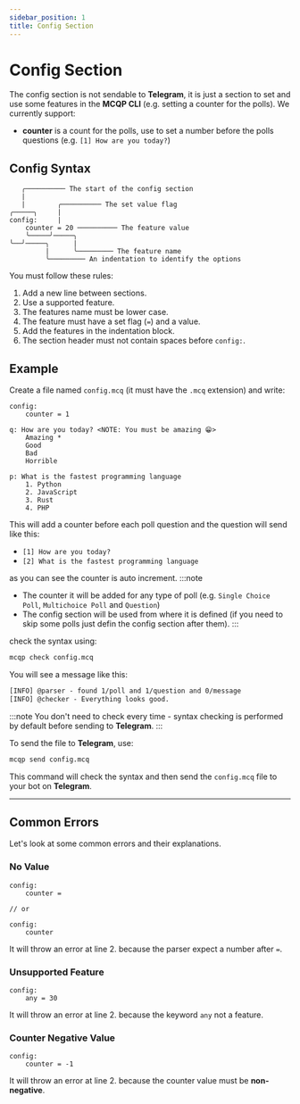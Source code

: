 ```yaml
---
sidebar_position: 1
title: Config Section
---
```


# Config Section
The config section is not sendable to **Telegram**, it is just a section to set and use some features
in the **MCQP CLI** (e.g. setting a counter for the polls). We currently support:
- **counter** is a count for the polls, use to set a number before the polls questions (e.g. `[1] How are you today?`)

## Config Syntax
```mcq
   ╭────────── The start of the config section
   |
   |        ╭────────── The set value flag
╭─────╮     |   
config:     |  
    counter = 20 ────────── The feature value 
    ╰─────╯─────╮
╰──╯─────╮      |
         |      ╰───────── The feature name
         ╰───────── An indentation to identify the options
```
You must follow these rules:
1. Add a new line between sections.
2. Use a supported feature.
3. The features name must be lower case.
4. The feature must have a set flag (`=`) and a value.
8. Add the features in the indentation block.
9. The section header must not contain spaces before `config:`.

## Example
Create a file named `config.mcq` (it must have the `.mcq` extension) and write:
```mcq title="config.mcq"
config:
    counter = 1

q: How are you today? <NOTE: You must be amazing 😁>
    Amazing *
    Good
    Bad
    Horrible

p: What is the fastest programming language
    1. Python
    2. JavaScript
    3. Rust 
    4. PHP
```
This will add a counter before each poll question and the question will send like this:
- `[1] How are you today?`
- `[2] What is the fastest programming language`

as you can see the counter is auto increment.
:::note
- The counter it will be added for any type of poll (e.g. `Single Choice Poll`, `Multichoice Poll` and `Question`)
- The config section will be used from where it is defined (if you need to skip some polls just defin the config section after them).
:::

check the syntax using:
```bash
mcqp check config.mcq
```
You will see a message like this:
```txt
[INFO] @parser - found 1/poll and 1/question and 0/message
[INFO] @checker - Everything looks good.
```
:::note
You don't need to check every time - syntax checking is performed by default before sending to **Telegram**.
:::

To send the file to **Telegram**, use:
```bash
mcqp send config.mcq
```
This command will check the syntax and then send the `config.mcq` file to your bot on **Telegram**.

---
## Common Errors
Let's look at some common errors and their explanations.

### No Value
```mcq title="config_error.mcq"
config:
    counter = 

// or

config:
    counter
```
It will throw an error at line 2. because the parser expect a number after `=`.

### Unsupported Feature
```mcq title="config_error.mcq"
config:
    any = 30 
```
It will throw an error at line 2. because the keyword `any` not a feature.

### Counter Negative Value
```mcq title="config_error.mcq"
config:
    counter = -1
```
It will throw an error at line 2. because the counter value must be **non-negative**.
